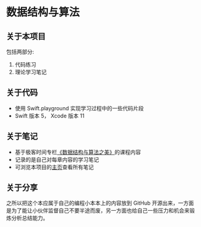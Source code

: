 # 数据结构与算法

## 关于本项目

包括两部分:

1. 代码练习
1. 理论学习笔记

## 关于代码

- 使用 Swift.playground 实现学习过程中的一些代码片段
- Swift 版本 5， Xcode 版本 11

## 关于笔记

- 基于极客时间专栏[《数据结构与算法之美》](https://time.geekbang.org/column/intro/126)的课程内容
- 记录的是自己对每章内容的学习笔记
- 可浏览本项目的[主页](https://orangeince.github.io/DataStructuresAndAlgorithms/)查看所有笔记

## 关于分享

之所以把这个本应属于自己的编程小本本上的内容放到 GitHub 开源出来，一方面是为了能让小伙伴监督自己不要半途而废，另一方面也给自己一些压力和机会来锻炼分析总结能力。
